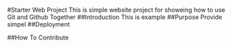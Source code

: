 #Starter Web Project
	This is simple website project for showeing
	how to use Git and Github Together
##Introduction
	This is example
##Purpose
	Provide simpel 
##Deployment

##How To Contribute
